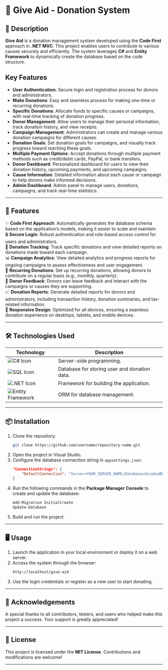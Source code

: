 # 🤝 Give Aid - Donation System 

## 📝 Description
**Give Aid** is a donation management system developed using the **Code First** approach in **.NET MVC**. This project enables users to contribute to various causes securely and efficiently. The system leverages **C#** and **Entity Framework** to dynamically create the database based on the code structure.

## Key Features
- **User Authentication**: Secure login and registration process for donors and administrators.  
- **Make Donations**: Easy and seamless process for making one-time or recurring donations.  
- **Specific Donations**: Allocate funds to specific causes or campaigns, with real-time tracking of donation progress.  
- **Donor Management**: Allow users to manage their personal information, track donation history, and view receipts.  
- **Campaign Management**: Administrators can create and manage various donation campaigns for different causes.  
- **Donation Goals**: Set donation goals for campaigns, and visually track progress toward reaching these goals.  
- **Multiple Payment Options**: Accept donations through multiple payment methods such as credit/debit cards, PayPal, or bank transfers.  
- **Donor Dashboard**: Personalized dashboard for users to view their donation history, upcoming payments, and upcoming campaigns.  
- **Cause Information**: Detailed information about each cause or campaign to help donors make informed decisions.  
- **Admin Dashboard**: Admin panel to manage users, donations, campaigns, and track real-time statistics.

---

## 🚀 Features
✨ **Code First Approach**: Automatically generates the database schema based on the application’s models, making it easier to scale and maintain.  
🔒 **Secure Login**: Robust authentication and role-based access control for users and administrators.  
🎁 **Donation Tracking**: Track specific donations and view detailed reports on donations made toward each campaign.  
📊 **Campaign Analytics**: View detailed analytics and progress reports for ongoing campaigns to assess effectiveness and user engagement.  
📅 **Recurring Donations**: Set up recurring donations, allowing donors to contribute on a regular basis (e.g., monthly, quarterly).  
💬 **Donor Feedback**: Donors can leave feedback and interact with the campaigns or causes they are supporting.  
📈 **Donation Reports**: Generate detailed reports for donors and administrators, including transaction history, donation summaries, and tax-related information.  
📱 **Responsive Design**: Optimized for all devices, ensuring a seamless donation experience on desktops, tablets, and mobile devices.  



---

## 🛠️ Technologies Used
| Technology    | Description                           |
|---------------|---------------------------------------|
| ![C# Icon](https://img.shields.io/badge/C%23-green?logo=csharp&logoColor=white) | Server-side programming. |
| ![SQL Icon](https://img.shields.io/badge/SQL-lightblue?logo=mysql&logoColor=white) | Database for storing user and donation data. |
| ![.NET Icon](https://img.shields.io/badge/.NET-5.0-purple?logo=dotnet&logoColor=white) | Framework for building the application. |
| ![Entity Framework](https://img.shields.io/badge/Entity%20Framework-darkgreen?logo=ef&logoColor=white) | ORM for database management. |

---

## 📦 Installation
1. Clone the repository:
    ```bash
    git clone https://github.com/username/repository-name.git
    ```
2. Open the project in Visual Studio.
3. Configure the database connection string in `appsettings.json`:
    ```json
    "ConnectionStrings": {
        "DefaultConnection": "Server=YOUR_SERVER_NAME;Database=GiveAidDB;Trusted_Connection=True;"
    }
    ```
4. Run the following commands in the **Package Manager Console** to create and update the database:
    ```bash
    Add-Migration InitialCreate
    Update-Database
    ```
5. Build and run the project.

---

## 🖥️ Usage
1. Launch the application in your local environment or deploy it on a web server.
2. Access the system through the browser:
    ```bash
    http://localhost/give-aid
    ```
3. Use the login credentials or register as a new user to start donating.

---
## 🙌 Acknowledgements  
A special thanks to all contributors, testers, and users who helped make this project a success. Your support is greatly appreciated!

---

## 📜 License
This project is licensed under the **MIT License**. Contributions and modifications are welcome!

---
